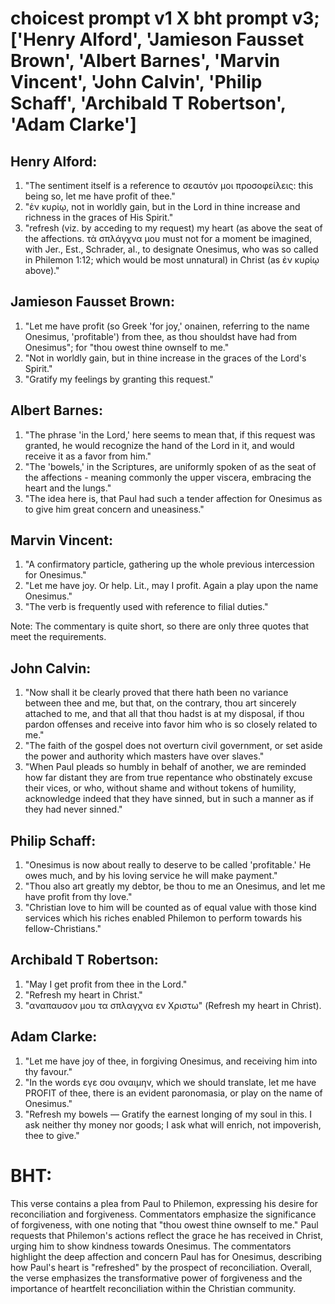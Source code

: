 # choicest prompt v1 X bht prompt v3; ['Henry Alford', 'Jamieson Fausset Brown', 'Albert Barnes', 'Marvin Vincent', 'John Calvin', 'Philip Schaff', 'Archibald T Robertson', 'Adam Clarke']

## Henry Alford:
1. "The sentiment itself is a reference to σεαυτόν μοι προσοφείλεις: this being so, let me have profit of thee."
2. "ἐν κυρίῳ, not in worldly gain, but in the Lord in thine increase and richness in the graces of His Spirit."
3. "refresh (viz. by acceding to my request) my heart (as above the seat of the affections. τὰ σπλάγχνα μου must not for a moment be imagined, with Jer., Est., Schrader, al., to designate Onesimus, who was so called in Philemon 1:12; which would be most unnatural) in Christ (as ἐν κυρίῳ above)."

## Jamieson Fausset Brown:
1. "Let me have profit (so Greek 'for joy,' onainen, referring to the name Onesimus, 'profitable') from thee, as thou shouldst have had from Onesimus"; for "thou owest thine ownself to me."
2. "Not in worldly gain, but in thine increase in the graces of the Lord's Spirit."
3. "Gratify my feelings by granting this request."

## Albert Barnes:
1. "The phrase 'in the Lord,' here seems to mean that, if this request was granted, he would recognize the hand of the Lord in it, and would receive it as a favor from him."
2. "The 'bowels,' in the Scriptures, are uniformly spoken of as the seat of the affections - meaning commonly the upper viscera, embracing the heart and the lungs."
3. "The idea here is, that Paul had such a tender affection for Onesimus as to give him great concern and uneasiness."

## Marvin Vincent:
1. "A confirmatory particle, gathering up the whole previous intercession for Onesimus."
2. "Let me have joy. Or help. Lit., may I profit. Again a play upon the name Onesimus."
3. "The verb is frequently used with reference to filial duties."

Note: The commentary is quite short, so there are only three quotes that meet the requirements.

## John Calvin:
1. "Now shall it be clearly proved that there hath been no variance between thee and me, but that, on the contrary, thou art sincerely attached to me, and that all that thou hadst is at my disposal, if thou pardon offenses and receive into favor him who is so closely related to me."
2. "The faith of the gospel does not overturn civil government, or set aside the power and authority which masters have over slaves."
3. "When Paul pleads so humbly in behalf of another, we are reminded how far distant they are from true repentance who obstinately excuse their vices, or who, without shame and without tokens of humility, acknowledge indeed that they have sinned, but in such a manner as if they had never sinned."

## Philip Schaff:
1. "Onesimus is now about really to deserve to be called 'profitable.' He owes much, and by his loving service he will make payment."
2. "Thou also art greatly my debtor, be thou to me an Onesimus, and let me have profit from thy love."
3. "Christian love to him will be counted as of equal value with those kind services which his riches enabled Philemon to perform towards his fellow-Christians."

## Archibald T Robertson:
1. "May I get profit from thee in the Lord."
2. "Refresh my heart in Christ."
3. "αναπαυσον μου τα σπλαγχνα εν Χριστω" (Refresh my heart in Christ).

## Adam Clarke:
1. "Let me have joy of thee, in forgiving Onesimus, and receiving him into thy favour." 
2. "In the words εγε σου οναιμην, which we should translate, let me have PROFIT of thee, there is an evident paronomasia, or play on the name of Onesimus." 
3. "Refresh my bowels — Gratify the earnest longing of my soul in this. I ask neither thy money nor goods; I ask what will enrich, not impoverish, thee to give."


# BHT:
This verse contains a plea from Paul to Philemon, expressing his desire for reconciliation and forgiveness. Commentators emphasize the significance of forgiveness, with one noting that "thou owest thine ownself to me." Paul requests that Philemon's actions reflect the grace he has received in Christ, urging him to show kindness towards Onesimus. The commentators highlight the deep affection and concern Paul has for Onesimus, describing how Paul's heart is "refreshed" by the prospect of reconciliation. Overall, the verse emphasizes the transformative power of forgiveness and the importance of heartfelt reconciliation within the Christian community.